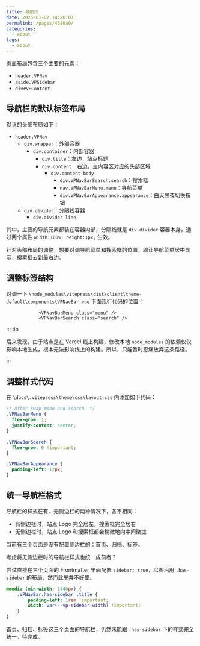 ```yaml
---
title: 导航栏
date: 2025-01-02 14:26:03
permalink: /pages/4380a0/
categories: 
  - about
tags: 
  - about
---
```


页面布局包含三个主要的元素：

- `header.VPNav`
- `aside.VPSidebar`
- `div#VPContent`

## 导航栏的默认标签布局

默认的头部布局如下：

- `header.VPNav`
  - `div.wrapper`：外部容器
    - `div.container`：内部容器
      - `div.title`：左边，站点标题
      - `div.content`：右边，主内容区对应的头部区域
        - `div.content-body`
          - `div.VPNavBarSearch.search`：搜索框
          - `nav.VPNavBarMenu.menu`：导航菜单
          - `div.VPNavBarAppearance.appearance`：白天黑夜切换按钮
  - `div.divider`：分隔线容器
    - `div.divider-line`

其中，主要的导航元素都装在容器内部，分隔线就是 `div.divider` 容器本身，通过两个属性 `width:100%; height:1px;` 生效。

针对头部布局的调整，想要对调导航菜单和搜索框的位置，即让导航菜单居中显示，搜索框去到最右边。

## 调整标签结构

对调一下 `\node_modules\vitepress\dist\client\theme-default\components\VPNavBar.vue` 下面现行代码的位置：

```vue
            <VPNavBarMenu class="menu" />
            <VPNavBarSearch class="search" />
```

::: tip

后来发现，由于站点是在 Vercel 线上构建，修改本地 `node_modules` 的依赖仅仅影响本地生成，根本无法影响线上的构建。所以，只能暂时忍痛放弃这条路径。

:::

## 调整样式代码

在 `\docs\.vitepress\theme\css\layout.css` 内添加如下代码：

```css
/* After swap menu and search  */
.VPNavBarMenu {
  flex-grow: 1;
  justify-content: center;
}

.VPNavBarSearch {
  flex-grow: 0 !important;
}

.VPNavBarAppearance {
  padding-left: 12px;
}
```

## 统一导航栏格式

导航栏的样式在有、无侧边栏的两种情况下，各不相同：

- 有侧边栏时，站点 Logo 完全居左，搜索框完全居右
- 无侧边栏时，站点 Logo 和搜索框都会稍微地向中间聚拢

当前有三个页面是没有配置侧边栏的：首页、归档、标签。

考虑将无侧边栏时的导航栏样式也统一成前者？

尝试直接在三个页面的 Frontmatter 里面配置 `sidebar: true`，以图沿用 `.has-sidebar` 的布局，然而此举并不好使。

```css
@media (min-width: 1440px) {
    .VPNavBar.has-sidebar .title {
        padding-left: 1rem !important;
        width: var(--vp-sidebar-width) !important;
    }
}
```

首页、归档、标签这三个页面的导航栏，仍然未能跟 `.has-sidebar` 下的样式完全统一。待完成。
